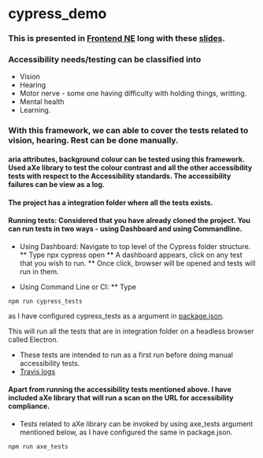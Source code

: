 # cypress_demo

### This is presented in [Frontend NE](https://frontendne.co.uk/events/2019-02-07) long with these [slides](https://github.com/psuryateja123/cypress_meetup_demo/blob/master/cypress_conference.pptx).

### Accessibility needs/testing can be classified into 

* Vision
* Hearing
* Motor nerve - some one having difficulty with holding things, writting.
* Mental health
* Learning.

### With this framework, we can able to cover the tests related to vision, hearing. Rest can be done manually.

####  aria attributes, background colour can be tested using this framework. Used aXe library to test the colour contrast and all the other accessibility tests with respect to the Accessibility standards. The accessibility failures can be view as a log.

#### The project has a integration folder where all the tests exists.

#### Running tests: Considered that you have already cloned the project. You can run tests in two ways - using Dashboard and using Commandline.


* Using Dashboard: Navigate to top level of the Cypress folder structure. 
** Type npx cypress open 
** A dashboard appears, click on any test that you wish to run. 
** Once click, browser will be opened and tests will run in them.

* Using Command Line or CI:
** Type 
```
npm run cypress_tests
```
as I have configured cypress_tests as a argument in [package.json](https://github.com/psuryateja123/cypress_meetup_demo/blob/master/package.json).


This will run all the tests that are in integration folder on a headless browser called Electron.


* These tests are intended to run as a first run before doing manual accessibility tests.
* [Travis logs](https://github.com/psuryateja123/cypress_meetup_demo/blob/master/travis_logs.png) 

#### Apart from running the accessibility tests mentioned above. I have included aXe library that will run a scan on the URL for accessibility compliance. 

* Tests related to aXe library can be invoked by using axe_tests argument mentioned below, as I have configured the same in package.json. 

```
npm run axe_tests
```
